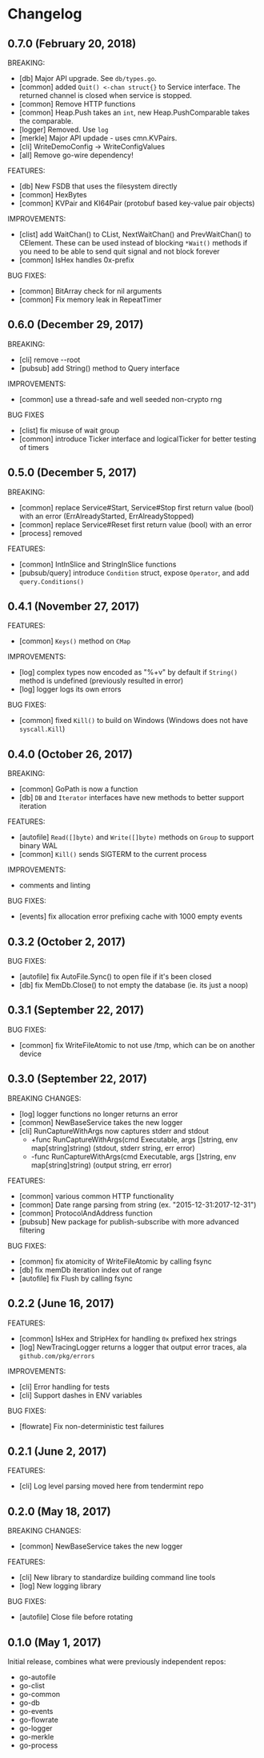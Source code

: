 # Changelog

## 0.7.0 (February 20, 2018)

BREAKING:

 - [db] Major API upgrade. See `db/types.go`.
 - [common] added `Quit() <-chan struct{}` to Service interface.
   The returned channel is closed when service is stopped.
 - [common] Remove HTTP functions
 - [common] Heap.Push takes an `int`, new Heap.PushComparable takes the comparable.
 - [logger] Removed. Use `log`
 - [merkle] Major API updade - uses cmn.KVPairs.
 - [cli] WriteDemoConfig -> WriteConfigValues
 - [all] Remove go-wire dependency!

FEATURES:

 - [db] New FSDB that uses the filesystem directly
 - [common] HexBytes
 - [common] KVPair and KI64Pair (protobuf based key-value pair objects)

IMPROVEMENTS:

 - [clist] add WaitChan() to CList, NextWaitChan() and PrevWaitChan()
   to CElement. These can be used instead of blocking `*Wait()` methods
   if you need to be able to send quit signal and not block forever
 - [common] IsHex handles 0x-prefix

BUG FIXES:

 - [common] BitArray check for nil arguments
 - [common] Fix memory leak in RepeatTimer

## 0.6.0 (December 29, 2017)

BREAKING:
 - [cli] remove --root
 - [pubsub] add String() method to Query interface

IMPROVEMENTS:
 - [common] use a thread-safe and well seeded non-crypto rng

BUG FIXES
 - [clist] fix misuse of wait group
 - [common] introduce Ticker interface and logicalTicker for better testing of timers

## 0.5.0 (December 5, 2017)

BREAKING:
 - [common] replace Service#Start, Service#Stop first return value (bool) with an
   error (ErrAlreadyStarted, ErrAlreadyStopped)
 - [common] replace Service#Reset first return value (bool) with an error
 - [process] removed

FEATURES:
 - [common] IntInSlice and StringInSlice functions
 - [pubsub/query] introduce `Condition` struct, expose `Operator`, and add `query.Conditions()`

## 0.4.1 (November 27, 2017)

FEATURES:
 - [common] `Keys()` method on `CMap`

IMPROVEMENTS:
 - [log] complex types now encoded as "%+v" by default if `String()` method is undefined (previously resulted in error)
 - [log] logger logs its own errors

BUG FIXES:
 - [common] fixed `Kill()` to build on Windows (Windows does not have `syscall.Kill`)

## 0.4.0 (October 26, 2017)

BREAKING:
 - [common] GoPath is now a function
 - [db] `DB` and `Iterator` interfaces have new methods to better support iteration

FEATURES:
 - [autofile] `Read([]byte)` and `Write([]byte)` methods on `Group` to support binary WAL
 - [common] `Kill()` sends SIGTERM to the current process

IMPROVEMENTS:
 - comments and linting

BUG FIXES:
 - [events] fix allocation error prefixing cache with 1000 empty events

## 0.3.2 (October 2, 2017)

BUG FIXES:

- [autofile] fix AutoFile.Sync() to open file if it's been closed
- [db] fix MemDb.Close() to not empty the database (ie. its just a noop)


## 0.3.1 (September 22, 2017)

BUG FIXES:

- [common] fix WriteFileAtomic to not use /tmp, which can be on another device

## 0.3.0 (September 22, 2017)

BREAKING CHANGES:

- [log] logger functions no longer returns an error
- [common] NewBaseService takes the new logger
- [cli] RunCaptureWithArgs now captures stderr and stdout
  - +func RunCaptureWithArgs(cmd Executable, args []string, env map[string]string) (stdout, stderr string, err error)
  - -func RunCaptureWithArgs(cmd Executable, args []string, env map[string]string) (output string, err error)

FEATURES:

- [common] various common HTTP functionality
- [common] Date range parsing from string (ex. "2015-12-31:2017-12-31")
- [common] ProtocolAndAddress function
- [pubsub] New package for publish-subscribe with more advanced filtering

BUG FIXES:

- [common] fix atomicity of WriteFileAtomic by calling fsync
- [db] fix memDb iteration index out of range
- [autofile] fix Flush by calling fsync

## 0.2.2 (June 16, 2017)

FEATURES:

- [common] IsHex and StripHex for handling `0x` prefixed hex strings
- [log] NewTracingLogger returns a logger that output error traces, ala `github.com/pkg/errors`

IMPROVEMENTS:

- [cli] Error handling for tests
- [cli] Support dashes in ENV variables

BUG FIXES:

- [flowrate] Fix non-deterministic test failures

## 0.2.1 (June 2, 2017)

FEATURES:

- [cli] Log level parsing moved here from tendermint repo

## 0.2.0 (May 18, 2017)

BREAKING CHANGES:

- [common] NewBaseService takes the new logger


FEATURES:

- [cli] New library to standardize building command line tools
- [log] New logging library

BUG FIXES:

- [autofile] Close file before rotating

## 0.1.0 (May 1, 2017)

Initial release, combines what were previously independent repos:

- go-autofile
- go-clist
- go-common
- go-db
- go-events
- go-flowrate
- go-logger
- go-merkle
- go-process





































































































































































